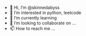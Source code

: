 - 👋 Hi, I’m @skinnedabyss
- 👀 I’m interested in python, leetcode
- 🌱 I’m currently learning 
- 💞️ I’m looking to collaborate on ...
- 📫 How to reach me ...

<!---
skinnedabyss/skinnedabyss is a ✨ special ✨ repository because its `README.md` (this file) appears on your GitHub profile.
You can click the Preview link to take a look at your changes.
--->
